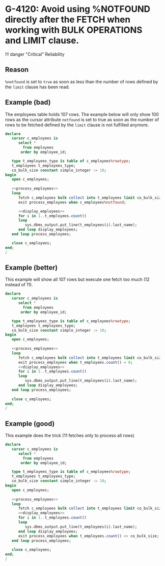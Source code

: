 # G-4120: Avoid using %NOTFOUND directly after the FETCH when working with BULK OPERATIONS and LIMIT clause. 

!!! danger "Critical"
    Reliability

## Reason

`%notfound` is set to `true` as soon as less than the number of rows defined by the `limit` clause has been read.

## Example (bad)

The employees table holds 107 rows. The example below will only show 100 rows as the cursor attribute `notfound` is set to true as soon as the number of rows to be fetched defined by the `limit` clause is not fulfilled anymore.

``` sql
declare
   cursor c_employees is 
      select *
        from employees
       order by employee_id;

   type t_employees_type is table of c_employees%rowtype;
   t_employees t_employees_type;
   co_bulk_size constant simple_integer := 10;
begin
   open c_employees;
   
   <<process_employees>>
   loop
      fetch c_employees bulk collect into t_employees limit co_bulk_size;
      exit process_employees when c_employees%notfound;

      <<display_employees>>
      for i in 1..t_employees.count()
      loop
         sys.dbms_output.put_line(t_employees(i).last_name);
      end loop display_employees;
   end loop process_employees;

   close c_employees;
end;
/
```

## Example (better)

This example will show all 107 rows but execute one fetch too much (12 instead of 11).

``` sql
declare
   cursor c_employees is 
      select *
        from employees
       order by employee_id;

   type t_employees_type is table of c_employees%rowtype;
   t_employees t_employees_type;
   co_bulk_size constant simple_integer := 10;
begin
   open c_employees;
   
   <<process_employees>>
   loop
      fetch c_employees bulk collect into t_employees limit co_bulk_size;
      exit process_employees when t_employees.count() = 0;
      <<display_employees>>
      for i in 1..t_employees.count()
      loop
         sys.dbms_output.put_line(t_employees(i).last_name);
      end loop display_employees;
   end loop process_employees;
   
   close c_employees;
end;
/
```

## Example (good)

This example does the trick (11 fetches only to process all rows)

``` sql
declare
   cursor c_employees is 
      select *
        from employees
       order by employee_id;

   type t_employees_type is table of c_employees%rowtype;
   t_employees t_employees_type;
   co_bulk_size constant simple_integer := 10;
begin
   open c_employees;
   
   <<process_employees>>
   loop
      fetch c_employees bulk collect into t_employees limit co_bulk_size;
      <<display_employees>>
      for i in 1..t_employees.count()
      loop
         sys.dbms_output.put_line(t_employees(i).last_name);
      end loop display_employees;
      exit process_employees when t_employees.count() <> co_bulk_size;
   end loop process_employees;
   
   close c_employees;
end;
/
```